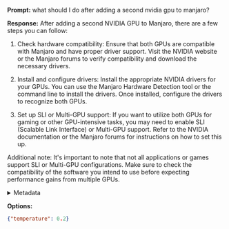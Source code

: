 **Prompt:**
what should I do after adding a second nvidia gpu to manjaro?

**Response:**
After adding a second NVIDIA GPU to Manjaro, there are a few steps you can follow:

1. Check hardware compatibility: Ensure that both GPUs are compatible with Manjaro and have proper driver support. Visit the NVIDIA website or the Manjaro forums to verify compatibility and download the necessary drivers.

2. Install and configure drivers: Install the appropriate NVIDIA drivers for your GPUs. You can use the Manjaro Hardware Detection tool or the command line to install the drivers. Once installed, configure the drivers to recognize both GPUs.

3. Set up SLI or Multi-GPU support: If you want to utilize both GPUs for gaming or other GPU-intensive tasks, you may need to enable SLI (Scalable Link Interface) or Multi-GPU support. Refer to the NVIDIA documentation or the Manjaro forums for instructions on how to set this up.

Additional note: It's important to note that not all applications or games support SLI or Multi-GPU configurations. Make sure to check the compatibility of the software you intend to use before expecting performance gains from multiple GPUs.

<details><summary>Metadata</summary>

- Duration: 7822 ms
- Datetime: 2023-08-13T16:24:13.245334
- Model: gpt-3.5-turbo-0613

</details>

**Options:**
```json
{"temperature": 0.2}
```

